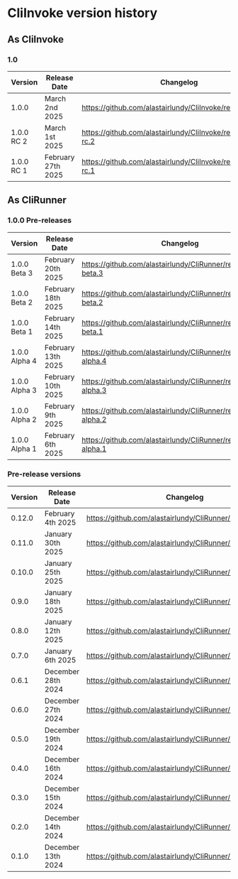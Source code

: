 
# CliInvoke version history

## As CliInvoke

### 1.0
| Version | Release Date | Changelog |
|-|-|-|
| 1.0.0 | March 2nd 2025 |  https://github.com/alastairlundy/CliInvoke/releases/1.0.0 |
| 1.0.0 RC 2 | March 1st 2025 | https://github.com/alastairlundy/CliInvoke/releases/1.0.0-rc.2 |
| 1.0.0 RC 1 | February 27th 2025 | https://github.com/alastairlundy/CliInvoke/releases/1.0.0-rc.1 |

## As CliRunner

### 1.0.0 Pre-releases
| Version | Release Date | Changelog |
|-|-|-|
| 1.0.0 Beta 3 | February 20th 2025 | https://github.com/alastairlundy/CliRunner/releases/1.0.0-beta.3 |
| 1.0.0 Beta 2 | February 18th 2025 | https://github.com/alastairlundy/CliRunner/releases/1.0.0-beta.2 |
| 1.0.0 Beta 1 | February 14th 2025 | https://github.com/alastairlundy/CliRunner/releases/1.0.0-beta.1 |
| 1.0.0 Alpha 4 | February 13th 2025 | https://github.com/alastairlundy/CliRunner/releases/1.0.0-alpha.4 |
| 1.0.0 Alpha 3 | February 10th 2025 | https://github.com/alastairlundy/CliRunner/releases/1.0.0-alpha.3 |
| 1.0.0 Alpha 2 | February 9th 2025 | https://github.com/alastairlundy/CliRunner/releases/1.0.0-alpha.2 |
| 1.0.0 Alpha 1 | February 6th 2025 | https://github.com/alastairlundy/CliRunner/releases/1.0.0-alpha.1 |

### Pre-release versions
| Version | Release Date | Changelog |
|-|-|-|
| 0.12.0 | February 4th 2025 | https://github.com/alastairlundy/CliRunner/releases/0.12.0 |
| 0.11.0 | January 30th 2025 | https://github.com/alastairlundy/CliRunner/releases/0.11.0 |
| 0.10.0 | January 25th 2025 | https://github.com/alastairlundy/CliRunner/releases/0.10.0 |
| 0.9.0 | January 18th 2025 | https://github.com/alastairlundy/CliRunner/releases/0.9.0 |
| 0.8.0 | January 12th 2025 | https://github.com/alastairlundy/CliRunner/releases/0.8.0 |
| 0.7.0 | January 6th 2025 | https://github.com/alastairlundy/CliRunner/releases/0.7.0 |
| 0.6.1 | December 28th 2024 | https://github.com/alastairlundy/CliRunner/releases/0.6.1/ |
| 0.6.0 | December 27th 2024 | https://github.com/alastairlundy/CliRunner/releases/0.6.0/ |
| 0.5.0 | December 19th 2024 | https://github.com/alastairlundy/CliRunner/releases/0.5.0/ |
| 0.4.0 | December 16th 2024 | https://github.com/alastairlundy/CliRunner/releases/0.4.0/ |
| 0.3.0 | December 15th 2024 | https://github.com/alastairlundy/CliRunner/releases/0.3.0/ |
| 0.2.0 | December 14th 2024 | https://github.com/alastairlundy/CliRunner/releases/0.2.0/ |
| 0.1.0 | December 13th 2024 | https://github.com/alastairlundy/CliRunner/releases/0.1.0/ |
